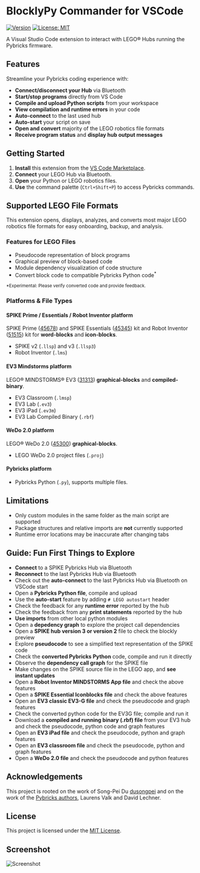 # BlocklyPy Commander for VSCode

[![Version](https://img.shields.io/visual-studio-marketplace/v/afarago.blocklypy-vscode?label=VS%20Marketplace)](https://marketplace.visualstudio.com/items?itemName=afarago.blocklypy-vscode)
[![License: MIT](https://img.shields.io/badge/License-MIT-yellow.svg)](LICENSE)

A Visual Studio Code extension to interact with LEGO® Hubs running the Pybricks firmware.

## Features

Streamline your Pybricks coding experience with:

- **Connect/disconnect your Hub** via Bluetooth
- **Start/stop programs** directly from VS Code
- **Compile and upload Python scripts** from your workspace
- **View compilation and runtime errors** in your code
- **Auto-connect** to the last used hub
- **Auto-start** your script on save
- **Open and convert** majority of the LEGO robotics file formats
- **Receive program status** and **display hub output messages**

## Getting Started

1. **Install** this extension from the [VS Code Marketplace](https://marketplace.visualstudio.com/items?itemName=afarago.blocklypy-vscode).
2. **Connect** your LEGO Hub via Bluetooth.
3. **Open** your Python or LEGO robotics files.
4. **Use** the command palette (`Ctrl+Shift+P`) to access Pybricks commands.

## Supported LEGO File Formats

This extension opens, displays, analyzes, and converts most major LEGO robotics file formats for easy onboarding, backup, and analysis.

### Features for LEGO Files

- Pseudocode representation of block programs
- Graphical preview of block-based code
- Module dependency visualization of code structure
- Convert block code to compatible Pybricks Python code<sup>*</sup>

<sup>*Experimental: Please verify converted code and provide feedback.</sup>

### Platforms & File Types

#### SPIKE Prime / Essentials / Robot Inventor platform

SPIKE Prime ([45678](https://www.lego.com/en-us/product/lego-education-spike-prime-set-45678)) and SPIKE Essentials ([45345](https://www.lego.com/en-us/product/lego-education-spike-essential-set-45345)) kit and Robot Inventor ([51515](https://www.lego.com/en-us/product/robot-inventor-51515)) kit for **word-blocks** and **icon-blocks**.

- SPIKE v2 (`.llsp`) and v3 (`.llsp3`)
- Robot Inventor (`.lms`)

#### EV3 Mindstorms platform

LEGO® MINDSTORMS® EV3 ([31313](https://www.lego.com/en-us/product/lego-mindstorms-ev3-31313)) **graphical-blocks** and **compiled-binary**.

- EV3 Classroom (`.lmsp`)
- EV3 Lab (`.ev3`)
- EV3 iPad (`.ev3m`)
- EV3 Lab Compiled Binary (`.rbf`)

#### WeDo 2.0 platform

LEGO® WeDo 2.0 ([45300](https://education.lego.com/en-us/products/lego-education-wedo-2-0-core-set/45300/)) **graphical-blocks**.

- LEGO WeDo 2.0 project files (`.proj`)

#### Pybricks platform

- Pybricks Python (`.py`), supports multiple files.

## Limitations

- Only custom modules in the same folder as the main script are supported
- Package structures and relative imports are **not** currently supported
- Runtime error locations may be inaccurate after changing tabs

## Guide: Fun First Things to Explore

- **Connect** to a SPIKE Pybricks Hub via Bluetooth
- **Reconnect** to the last Pybricks Hub via Bluetooth
- Check out the **auto-connect** to the last Pybricks Hub via Bluetooth on VSCode start
- Open a **Pybricks Python file**, compile and upload
- Use the **auto-start** feature by adding `# LEGO autostart` header
- Check the feedback for any **runtime error** reported by the hub
- Check the feedback from any **print statements** reported by the hub
- **Use imports** from other local python modules
- Open a **depedency graph** to explore the project call dependencies
- Open a **SPIKE hub version 3 or version 2** file to check the blockly preview
- Explore **pseudocode** to see a simplified text representation of the SPIKE code
- Check the **converted Pybricks Python** code, compile and run it directly
- Observe the **dependency call graph** for the SPIKE file
- Make changes on the SPIKE source file in the LEGO app, and **see instant updates**
- Open a **Robot Inventor MINDSTORMS App file** and check the above features
- Open a **SPIKE Essential Iconblocks file** and check the above features
- Open an **EV3 classic EV3-G file** and check the pseudocode and graph features
- Check the converted python code for the EV3G file; compile and run it
- Download a **compiled and running binary (.rbf) file** from your EV3 hub and check the pseudocode, python code and graph features
- Open an **EV3 iPad file** and check the pseudocode, python and graph features
- Open an **EV3 classroom file** and check the pseudocode, python and graph features
- Open a **WeDo 2.0 file** and check the pseudocode and python features

## Acknowledgements

This project is rooted on the work of Song-Pei Du [dusongpei](https://github.com/dsp05/pybricks-vscode) and on the work of the [Pybricks authors](https://github.com/pybricks), Laurens Valk and David Lechner.

## License

This project is licensed under the [MIT License](LICENSE).

## Screenshot

![Screenshot](./screenshots/1.gif)
